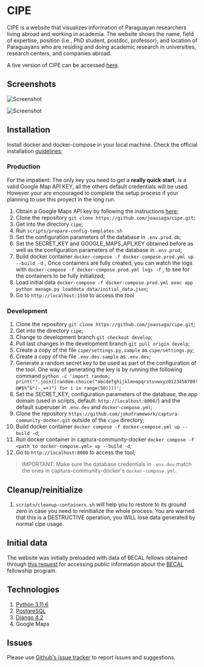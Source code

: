 # CIPE
CIPE is a website that visualizes information of Paraguayan researchers living 
abroad and working in academia. The website shows the name, field of expertise, position 
(i.e., PhD student, postdoc, professor), and location of Paraguayans who are residing and doing 
academic research in universities, research centers, and companies abroad.

A live version of CIPE can be accessed [here](https://investigadoresparaguayosenelmundo.com/).

## Screenshots

![Screenshot](screenshots/landing.png)

![Screenshot](screenshots/researcher_info.png)

## Installation

Install docker and docker-compose in your local machine. Check the official installation [guidelines](https://docs.docker.com/install/); 

### Production

For the impatient: The only key you need to get a **really quick start**, is a valid Google Map API KEY, all the others default credentials will be used. However your are encouraged to complete the setup process if your planning to use this proyect in the long run.
1. Obtain a Google Maps API key by following the instructions [here](https://developers.google.com/maps/documentation/embed/get-api-key);
2. Clone the repository `git clone https://github.com/joausaga/cipe.git`;
3. Get into the directory `cipe`;
4. Run `scripts/prepare-config-templates.sh`
5. Set the configuration parameters of the database in `.env.prod.db`;
6. Set the SECRET_KEY and GOOGLE_MAPS_API_KEY obtained before as well as the configuration parameters 
of the database in `.env.prod`;
7. Build docker container `docker-compose -f docker-compose.prod.yml up --build -d` ,
Once containers are fully created, you can watch the logs with `docker-compose -f docker-compose.prod.yml logs -f` , to see for the containers to be fully initialized;
8. Load initial data `docker-compose -f docker-compose.prod.yml exec app python manage.py loaddata data/initial_data.json`;
9. Go to `http://localhost:1550` to access the tool

### Development

1. Clone the repository `git clone https://github.com/joausaga/cipe.git`;
2. Get into the directory `cipe`;
3. Change to development branch `git checkout develop`;
4. Pull last changes in the development branch `git pull origin develp`;
5. Create a copy of the file `cipe/settings.py.sample` as `cipe/settings.py`;
6. Create a copy of the file `.env.dev.sample` as `.env.dev`;
7. Generate a random secret key to be used as part of the configuration of the tool. One way of generating the key is by running the following command `python -c 'import random; print("".join([random.choice("abcdefghijklmnopqrstuvwxyz0123456789!@#$%^&*(-_=+)") for i in range(50)]))'`;
8. Set the SECRET_KEY, configuration parameters of the database, the app domain (used in scripts, default: `http://localhost:8000/`) and the default superuser in `.env.dev` and `docker-compose.yml`;
9. Clone the repository `https://github.com/jokoframework/captura-community-docker.git` outside of the `cipe` directory;
10. Build docker container `docker compose -f docker-compose.yml up --build -d`;
11. Run docker container in captura-community-docker `docker compose -f <path to docker-compose.yml> up --build -d`;
12. Go to `http://localhost:8000` to access the tool;
> IMPORTANT: Make sure the database credentials in `.env.dev` match the ones in captura-community-docker's `docker-compose.yml`.

## Cleanup/reinitialize

1. `scripts/cleanup-containers.sh` will help you to restore to its ground zero in case you need to reinitialize the whole process. You are warned that this is a DESTRUCTIVE operation, you WILL lose data generated by normal cipe usage.

## Initial data

The website was initially preloaded with data of BECAL fellows obtained through [this request](https://informacionpublica.paraguay.gov.py/portal/#!/ciudadano/solicitud/24586) 
for  accessing public information about the [BECAL](http://www.becal.gov.py/) fellowship program.

## Technologies

1. [Python 3.11.6](https://www.python.org/downloads/)
2. [PostgreSQL](https://www.postgresql.org/download/)
3. [Django 4.2](https://www.djangoproject.com)
4. Google Maps

## Issues

Please use [Github's issue tracker](https://github.com/joausaga/cipe/issues/new) to report issues and 
suggestions.
